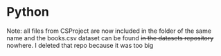 # Python

Note: all files from CSProject are now included in the folder of the same name and the books.csv dataset can be found ~~in the datasets repository~~ nowhere. I deleted that repo because it was too big
